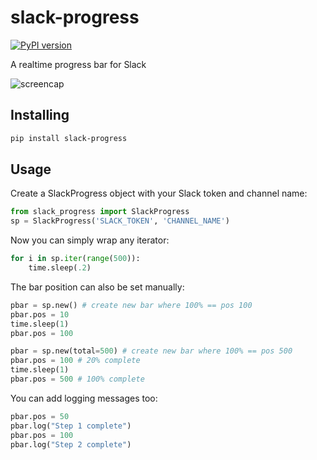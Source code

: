 # slack-progress

[![PyPI version](https://badge.fury.io/py/slack-progress.svg)](https://badge.fury.io/py/slack-progress)

A realtime progress bar for Slack

![screencap][screencap]

## Installing

```bash
pip install slack-progress
```

## Usage

Create a SlackProgress object with your Slack token and channel name:
```python
from slack_progress import SlackProgress
sp = SlackProgress('SLACK_TOKEN', 'CHANNEL_NAME')
```

Now you can simply wrap any iterator:
```python
for i in sp.iter(range(500)):
    time.sleep(.2)
```

The bar position can also be set manually:

```python
pbar = sp.new() # create new bar where 100% == pos 100
pbar.pos = 10
time.sleep(1)
pbar.pos = 100

pbar = sp.new(total=500) # create new bar where 100% == pos 500
pbar.pos = 100 # 20% complete
time.sleep(1)
pbar.pos = 500 # 100% complete
```

You can add logging messages too:
```python
pbar.pos = 50
pbar.log("Step 1 complete")
pbar.pos = 100
pbar.log("Step 2 complete")
```

[screencap]: http://i.imgur.com/103z4Io.gif "slack-progress"
